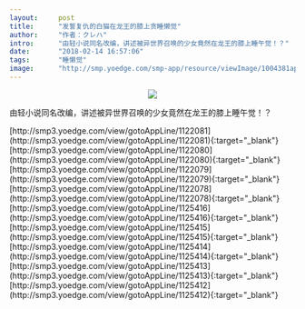 ```yaml
---
layout:     post
title:      "发誓复仇的白猫在龙王的膝上贪睡懒觉"
author:     "作者：クレハ"
intro:      "由轻小说同名改编，讲述被异世界召唤的少女竟然在龙王的膝上睡午觉！？"
date:       "2018-02-14 16:57:06"
tags:       "睡懒觉"
image:      "http://smp.yoedge.com/smp-app/resource/viewImage/1004381appline.png"
---
```

<div style="text-align: center">
<p><img src="http://smp.yoedge.com/smp-app/resource/viewImage/1004381appline.png"/></p>
</div>
<p class="post-meta">
<span>由轻小说同名改编，讲述被异世界召唤的少女竟然在龙王的膝上睡午觉！？</span>
</p>
[http://smp3.yoedge.com/view/gotoAppLine/1122081](http://smp3.yoedge.com/view/gotoAppLine/1122081){:target="_blank"}
[http://smp3.yoedge.com/view/gotoAppLine/1122080](http://smp3.yoedge.com/view/gotoAppLine/1122080){:target="_blank"}
[http://smp3.yoedge.com/view/gotoAppLine/1122079](http://smp3.yoedge.com/view/gotoAppLine/1122079){:target="_blank"}
[http://smp3.yoedge.com/view/gotoAppLine/1122078](http://smp3.yoedge.com/view/gotoAppLine/1122078){:target="_blank"}
[http://smp3.yoedge.com/view/gotoAppLine/1125416](http://smp3.yoedge.com/view/gotoAppLine/1125416){:target="_blank"}
[http://smp3.yoedge.com/view/gotoAppLine/1125415](http://smp3.yoedge.com/view/gotoAppLine/1125415){:target="_blank"}
[http://smp3.yoedge.com/view/gotoAppLine/1125414](http://smp3.yoedge.com/view/gotoAppLine/1125414){:target="_blank"}
[http://smp3.yoedge.com/view/gotoAppLine/1125413](http://smp3.yoedge.com/view/gotoAppLine/1125413){:target="_blank"}
[http://smp3.yoedge.com/view/gotoAppLine/1125412](http://smp3.yoedge.com/view/gotoAppLine/1125412){:target="_blank"}


